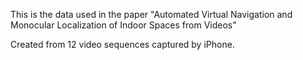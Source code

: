 This is the data used in the paper "Automated Virtual Navigation and Monocular Localization of Indoor Spaces from Videos"

Created from 12 video sequences captured by iPhone. 
